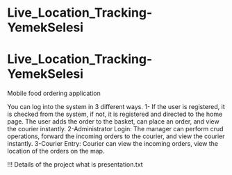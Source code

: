 # Live_Location_Tracking-YemekSelesi

# Live_Location_Tracking-YemekSelesi

Mobile food ordering application

You can log into the system in 3 different ways.
1- If the user is registered, it is checked from the system, if not, it is registered and directed to the home page. The user adds the order to the basket, can place an order, and view the courier instantly.
2-Administrator Login: The manager can perform crud operations, forward the incoming orders to the courier, and view the courier instantly.
3-Courier Entry: Courier can view the incoming orders, view the location of the orders on the map.

!!! Details of the project what is presentation.txt
